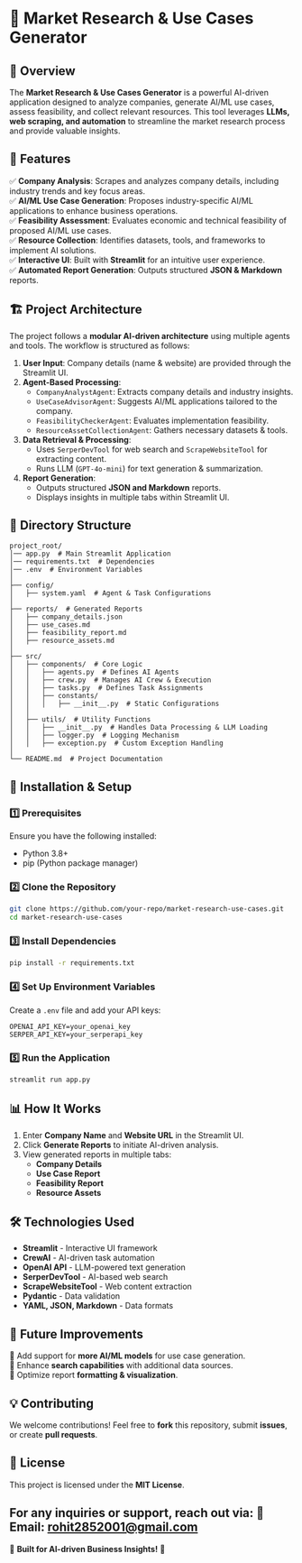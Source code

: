 # 🚀 Market Research & Use Cases Generator

## 📌 Overview
The **Market Research & Use Cases Generator** is a powerful AI-driven application designed to analyze companies, generate AI/ML use cases, assess feasibility, and collect relevant resources. This tool leverages **LLMs, web scraping, and automation** to streamline the market research process and provide valuable insights.

## 🎯 Features
✅ **Company Analysis**: Scrapes and analyzes company details, including industry trends and key focus areas.  
✅ **AI/ML Use Case Generation**: Proposes industry-specific AI/ML applications to enhance business operations.  
✅ **Feasibility Assessment**: Evaluates economic and technical feasibility of proposed AI/ML use cases.  
✅ **Resource Collection**: Identifies datasets, tools, and frameworks to implement AI solutions.  
✅ **Interactive UI**: Built with **Streamlit** for an intuitive user experience.  
✅ **Automated Report Generation**: Outputs structured **JSON & Markdown** reports.  

## 🏗️ Project Architecture
The project follows a **modular AI-driven architecture** using multiple agents and tools. The workflow is structured as follows:

1. **User Input**: Company details (name & website) are provided through the Streamlit UI.
2. **Agent-Based Processing**:
   - `CompanyAnalystAgent`: Extracts company details and industry insights.
   - `UseCaseAdvisorAgent`: Suggests AI/ML applications tailored to the company.
   - `FeasibilityCheckerAgent`: Evaluates implementation feasibility.
   - `ResourceAssetCollectionAgent`: Gathers necessary datasets & tools.
3. **Data Retrieval & Processing**:
   - Uses `SerperDevTool` for web search and `ScrapeWebsiteTool` for extracting content.
   - Runs LLM (`GPT-4o-mini`) for text generation & summarization.
4. **Report Generation**:
   - Outputs structured **JSON and Markdown** reports.
   - Displays insights in multiple tabs within Streamlit UI.

## 📂 Directory Structure
```
project_root/
│── app.py  # Main Streamlit Application
│── requirements.txt  # Dependencies
│── .env  # Environment Variables
│
├── config/
│   ├── system.yaml  # Agent & Task Configurations
│
├── reports/  # Generated Reports
│   ├── company_details.json
│   ├── use_cases.md
│   ├── feasibility_report.md
│   ├── resource_assets.md
│
├── src/
│   ├── components/  # Core Logic
│   │   ├── agents.py  # Defines AI Agents
│   │   ├── crew.py  # Manages AI Crew & Execution
│   │   ├── tasks.py  # Defines Task Assignments
│   │   ├── constants/
│   │   │   ├── __init__.py  # Static Configurations
│   │
│   ├── utils/  # Utility Functions
│   │   ├── __init__.py  # Handles Data Processing & LLM Loading
│   │   ├── logger.py  # Logging Mechanism
│   │   ├── exception.py  # Custom Exception Handling
│
└── README.md  # Project Documentation
```

## 🚀 Installation & Setup
### **1️⃣ Prerequisites**
Ensure you have the following installed:
- Python 3.8+
- pip (Python package manager)

### **2️⃣ Clone the Repository**
```sh
git clone https://github.com/your-repo/market-research-use-cases.git
cd market-research-use-cases
```

### **3️⃣ Install Dependencies**
```sh
pip install -r requirements.txt
```

### **4️⃣ Set Up Environment Variables**
Create a `.env` file and add your API keys:
```
OPENAI_API_KEY=your_openai_key
SERPER_API_KEY=your_serperapi_key
```

### **5️⃣ Run the Application**
```sh
streamlit run app.py
```

## 📊 How It Works
1. Enter **Company Name** and **Website URL** in the Streamlit UI.
2. Click **Generate Reports** to initiate AI-driven analysis.
3. View generated reports in multiple tabs:
   - **Company Details**
   - **Use Case Report**
   - **Feasibility Report**
   - **Resource Assets**

## 🛠️ Technologies Used
- **Streamlit** - Interactive UI framework
- **CrewAI** - AI-driven task automation
- **OpenAI API** - LLM-powered text generation
- **SerperDevTool** - AI-based web search
- **ScrapeWebsiteTool** - Web content extraction
- **Pydantic** - Data validation
- **YAML, JSON, Markdown** - Data formats

## 📌 Future Improvements
🔹 Add support for **more AI/ML models** for use case generation.  
🔹 Enhance **search capabilities** with additional data sources.  
🔹 Optimize report **formatting & visualization**.  

## 💡 Contributing
We welcome contributions! Feel free to **fork** this repository, submit **issues**, or create **pull requests**.

## 📜 License
This project is licensed under the **MIT License**.

For any inquiries or support, reach out via:
📧 Email: rohit2852001@gmail.com
---
🎯 **Built for AI-driven Business Insights!** 🚀

